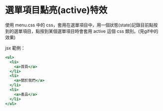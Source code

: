 # 選單項目點亮(active)特效

使用 menu.css 中的 css，套用在選單項目中，用一個狀態(state)記錄目前點按到的選單項目，點按到某個選單項目時會套用 active 這個 css 類別。(見gif中的效果)

jsx 範例：

```jsx
<ul>
  <li>
    <a>首頁</a>
  </li>
  <li>
    <a>關於我們</a>
  </li>
  <li>
    <a>產品</a>
  </li>
</ul>
```
